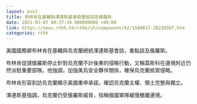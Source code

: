 ```yaml
---
layout: post
title: 布林肯在基輔與澤連斯基會晤重點談及俄羅斯
date: 2021-05-07 00:37:34.000000000 +08:00
link: https://news.rthk.hk/rthk/ch/component/k2/1589617-20210507.htm
categories: rthk
---
```


美國國務卿布林肯在基輔與烏克蘭總統澤連斯基會談，重點談及俄羅斯。

布林肯促請俄羅斯停止針對烏克蘭不計後果的侵略行動，又稱莫斯科在邊境附近仍然派駐重要部隊。他強調，加強美烏安全夥伴關係，確保烏克蘭抵禦侵略。

布林肯形容到訪烏克蘭顯示美國重申承諾，確認烏克蘭主權、領土完整與獨立。

澤連斯基強調，烏克蘭仍受俄羅斯威脅，指稱俄國軍隊緩慢撤離邊境。
